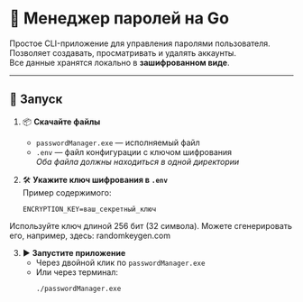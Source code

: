 # 🔐 Менеджер паролей на Go

Простое CLI-приложение для управления паролями пользователя. 
Позволяет создавать, просматривать и удалять аккаунты.  
Все данные хранятся локально в **зашифрованном виде**.

---

## 🚀 Запуск

1. 📦 **Скачайте файлы**  
   - `passwordManager.exe` — исполняемый файл  
   - `.env` — файл конфигурации с ключом шифрования  
   *Оба файла должны находиться в одной директории*

2. 🛠 **Укажите ключ шифрования в `.env`**  
   Пример содержимого:

   ```env
   ENCRYPTION_KEY=ваш_секретный_ключ
Используйте ключ длиной 256 бит (32 символа).
Можете сгенерировать его, например, здесь: randomkeygen.com

3. ▶️ **Запустите приложение**  
   - Через двойной клик по `passwordManager.exe`  
   - Или через терминал:  
     ```bash
     ./passwordManager.exe
     ```

